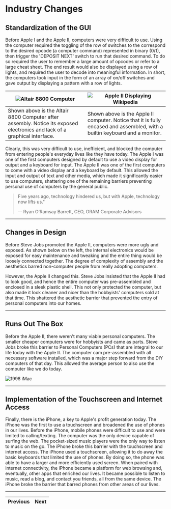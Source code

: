 # Industry Changes

## Standardization of the GUI

Before Apple I and the Apple II, computers were very difficult to use. Using the computer required the toggling of the row of switches to the correspond to the desired opcode (a computer command) represented in binary (0/1), then trigger the 'DEPOSIT NEXT' switch to run that desired command. To do so required the user to remember a large amount of opcodes or refer to a large cheat sheet. The end result would also be displayed using a row of lights, and required the user to decode into meaningful information. In short, the computers took input in the form of an array of on/off switches and gave output by displaying a pattern with a row of lights.

| ![Altair 8800 Computer](https://upload.wikimedia.org/wikipedia/commons/thumb/0/01/Altair_8800_Computer.jpg/1328px-Altair_8800_Computer.jpg) | ![Apple II Displaying Wikipedia](https://upload.wikimedia.org/wikipedia/commons/thumb/9/98/Apple_II_typical_configuration_1977.png/1354px-Apple_II_typical_configuration_1977.png) |
| ------------------------------------------------------------------------------------------------------------------------------------------- | ---------------------------------------------------------------------------------------------------------------------------------------------------------------------------------- |
| Shown above is the Altair 8800 Computer after assembly. Notice its exposed electronics and lack of a graphical interface.                   | Shown above is the Apple II computer. Notice that it is fully encased and assembled, with a builtin keyboard and a monitor.                                                        |

Clearly, this was very difficult to use, inefficient, and blocked the computer from entering people's everyday lives like they have today. The Apple I was one of the first computers designed by default to use a video display for output and a keyboard for input. The Apple II was one of the first computers to come with a video display and a keyboard by default. This allowed the input and output of text and other media, which made it significantly easier to use computers, shattering one of the remaining barriers preventing personal use of computers by the general public.

> Five years ago, technology hindered us, but with Apple, technology now lifts us."
> 
> -- Ryan O’Ramsay Barrett, CEO, ORAM Corporate Advisors

---

## Changes in Design

Before Steve Jobs promoted the Apple II, computers were more ugly and exposed. As shown below on the left, the internal electronics would be exposed for easy maintenance and tweaking and the entire thing would be loosely connected together. The degree of complexity of assembly and the aesthetics barred non-computer people from really adopting computers.

However, the Apple II changed this. Steve Jobs insisted that the Apple II had to look good, and hence the entire computer was pre-assembled and enclosed in a sleek plastic shell. This not only protected the computer, but also made it look cleaner and nicer than the hobbyists' computers sold at that time. This shattered the aesthetic barrier that prevented the entry of personal computers into our homes.

---

## Runs Out The Box

Before the Apple II, there weren't many viable personal computers. The smaller cheaper computers were for hobbyists and came as parts. Steve Jobs broke this barrier to Personal Computers (PCs) that are integral to our life today with the Apple II. The computer cam pre-assembled with all necessary software installed, which was a major step forward from the DIY computers of that day. This allowed the average person to also use the computer like we do today.

![1998 iMac](https://i.insider.com/560a92f4dd089545578b468a?width=1300&format=jpeg&auto=webp)

---

## Implementation of the Touchscreen and Internet Access

Finally, there is the iPhone, a key to Apple's profit generation today. The iPhone was the first to use a touchscreen and broadened the use of phones in our lives. Before the iPhone, mobile phones were difficult to use and were limited to calling/texting. The computer was the only device capable of surfing the web. The pocket-sized music players were the only way to listen to music on the go. The iPhone broke this barrier with the touchscreen and internet access. The iPhone used a touchscreen, allowing it to do away the basic keyboards that limited the use of phones. By doing so, the phone was able to have a larger and more efficiently used screen. When paired with internet connectivity, the iPhone became a platform for web browsing and, eventually, other apps that enriched our lives. It became possible to listen to music, read a blog, and contact you friends, all from the same device. The iPhone broke the barrier that barred phones from other areas of our lives.

---

| Previous | Next |
| -------- | ---- |
